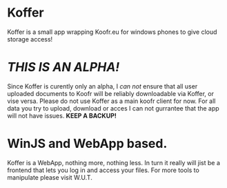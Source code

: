 # Koffer
Koffer is a small app wrapping Koofr.eu for windows phones to give cloud storage access!

# *THIS IS AN ALPHA!*

Since Koffer is curently only an alpha, I *can not* ensure that all user uploaded documents to Koofr will be reliably downloadable via Koffer, or vise versa. Please do not use Koffer as a main koofr client for now. For all data you try to upload, download or acces I can not gurrantee that the app will not have issues. **KEEP A BACKUP!**

# WinJS and WebApp based. 

Koffer is a WebApp, nothing more, nothing less. In turn it really will jist be a frontend that lets you log in and access your files. For more tools to manipulate please visit W.U.T.
